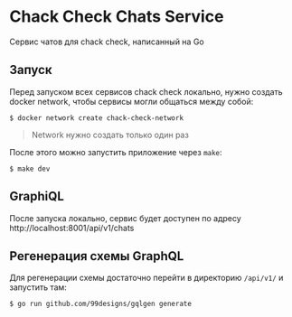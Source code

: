 # Chack Check Chats Service

Сервис чатов для chack check, написанный на Go

## Запуск

Перед запуском всех сервисов chack check локально, нужно создать docker network, чтобы
сервисы могли общаться между собой:

```
$ docker network create chack-check-network
```

> Network нужно создать только один раз

После этого можно запустить приложение через `make`:

```
$ make dev
```

## GraphiQL

После запуска локально, сервис будет доступен по адресу http://localhost:8001/api/v1/chats

## Регенерация схемы GraphQL

Для регенерации схемы достаточно перейти в директорию `/api/v1/` и запустить там:

```
$ go run github.com/99designs/gqlgen generate
```
